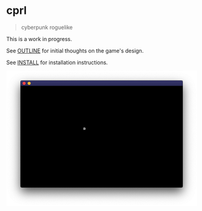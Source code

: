 # cprl
> cyberpunk roguelike

This is a work in progress. 

See [OUTLINE](./OUTLINE.md) for initial thoughts on the game's design.

See [INSTALL](./INSTALL.md) for installation instructions.

![Screenshot](./screenshot.png)
